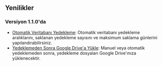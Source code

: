 ## Yenilikler

### Versiyon 1.1.0'da
* [Otomatik Veritabanı Yedekleme](https://youtube.com/shorts/dWePWDncx0k): Otomatik veritabanı yedekleme aralıklarını, saklanan yedekleme sayısını ve maksimum saklama günlerini yapılandırabilirsiniz.
* [Yedeklemeden Sonra Google Drive'a Yükle](https://youtu.be/hOJdtKElLuw): Manuel veya otomatik yedeklemeden sonra, yedekleme dosyaları Google Drive'ınıza yüklenecektir.